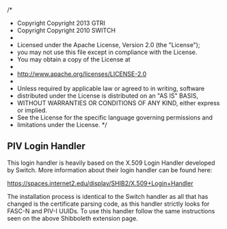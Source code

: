 
/*
 * Copyright Copyright 2013 GTRI
 * Copyright Copyright 2010 SWITCH
 *
 * Licensed under the Apache License, Version 2.0 (the "License");
 * you may not use this file except in compliance with the License.
 * You may obtain a copy of the License at
 *
 * http://www.apache.org/licenses/LICENSE-2.0
 *
 * Unless required by applicable law or agreed to in writing, software
 * distributed under the License is distributed on an "AS IS" BASIS,
 * WITHOUT WARRANTIES OR CONDITIONS OF ANY KIND, either express or implied.
 * See the License for the specific language governing permissions and
 * limitations under the License.
 */

PIV Login Handler
-------------------
This login handler is heavily based on the X.509 Login Handler developed
by Switch.  More information about their login handler can be found here:

  https://spaces.internet2.edu/display/SHIB2/X.509+Login+Handler

The installation process is identical to the Switch handler as all that has
changed is the certificate parsing code, as this handler strictly looks for 
FASC-N and PIV-I UUIDs.  To use this handler follow the same instructions 
seen on the above Shibboleth extension page.

